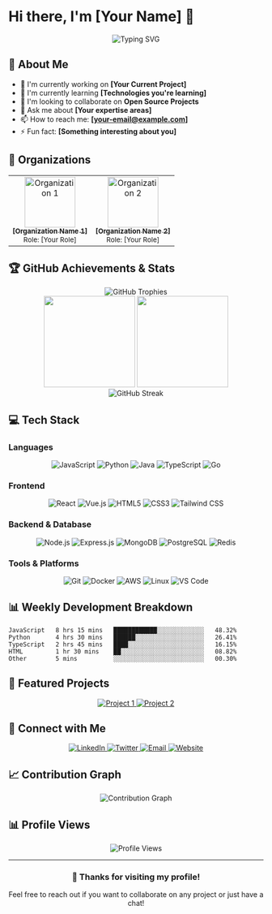 # Hi there, I'm [Your Name] 👋

<div align="center">
  <img src="https://readme-typing-svg.herokuapp.com?font=Fira+Code&pause=1000&color=2196F3&center=true&vCenter=true&width=435&lines=Welcome+to+my+GitHub+Profile!;Full+Stack+Developer;Open+Source+Enthusiast;Always+learning+new+things" alt="Typing SVG" />
</div>

## 🚀 About Me

- 🔭 I'm currently working on **[Your Current Project]**
- 🌱 I'm currently learning **[Technologies you're learning]**
- 👯 I'm looking to collaborate on **Open Source Projects**
- 💬 Ask me about **[Your expertise areas]**
- 📫 How to reach me: **[your-email@example.com]**
- ⚡ Fun fact: **[Something interesting about you]**

## 🏢 Organizations

<div align="center">
  <table>
    <tr>
      <td align="center">
        <a href="https://github.com/[organization1]">
          <img src="https://avatars.githubusercontent.com/u/[org-id]?s=100&v=4" width="100px;" alt="Organization 1"/>
          <br />
          <sub><b>[Organization Name 1]</b></sub>
        </a>
        <br />
        <sub>Role: [Your Role]</sub>
      </td>
      <td align="center">
        <a href="https://github.com/[organization2]">
          <img src="https://avatars.githubusercontent.com/u/[org-id]?s=100&v=4" width="100px;" alt="Organization 2"/>
          <br />
          <sub><b>[Organization Name 2]</b></sub>
        </a>
        <br />
        <sub>Role: [Your Role]</sub>
      </td>
    </tr>
  </table>
</div>

## 🏆 GitHub Achievements & Stats

<div align="center">
  <img src="https://github-profile-trophy.vercel.app/?username=json0755&theme=radical&no-frame=false&no-bg=false&margin-w=4" alt="GitHub Trophies" />
</div>

<div align="center">
  <img height="180em" src="https://github-readme-stats.vercel.app/api?username=json0755&show_icons=true&theme=radical&include_all_commits=true&count_private=true"/>
  <img height="180em" src="https://github-readme-stats.vercel.app/api/top-langs/?username=json0755&layout=compact&langs_count=8&theme=radical"/>
</div>

<div align="center">
  <img src="https://github-readme-streak-stats.herokuapp.com/?user=json0755&theme=radical" alt="GitHub Streak" />
</div>

## 💻 Tech Stack

### Languages
<p align="center">
  <img src="https://img.shields.io/badge/JavaScript-F7DF1E?style=for-the-badge&logo=javascript&logoColor=black" alt="JavaScript" />
  <img src="https://img.shields.io/badge/Python-3776AB?style=for-the-badge&logo=python&logoColor=white" alt="Python" />
  <img src="https://img.shields.io/badge/Java-ED8B00?style=for-the-badge&logo=java&logoColor=white" alt="Java" />
  <img src="https://img.shields.io/badge/TypeScript-007ACC?style=for-the-badge&logo=typescript&logoColor=white" alt="TypeScript" />
  <img src="https://img.shields.io/badge/Go-00ADD8?style=for-the-badge&logo=go&logoColor=white" alt="Go" />
</p>

### Frontend
<p align="center">
  <img src="https://img.shields.io/badge/React-20232A?style=for-the-badge&logo=react&logoColor=61DAFB" alt="React" />
  <img src="https://img.shields.io/badge/Vue.js-35495E?style=for-the-badge&logo=vue.js&logoColor=4FC08D" alt="Vue.js" />
  <img src="https://img.shields.io/badge/HTML5-E34F26?style=for-the-badge&logo=html5&logoColor=white" alt="HTML5" />
  <img src="https://img.shields.io/badge/CSS3-1572B6?style=for-the-badge&logo=css3&logoColor=white" alt="CSS3" />
  <img src="https://img.shields.io/badge/Tailwind_CSS-38B2AC?style=for-the-badge&logo=tailwind-css&logoColor=white" alt="Tailwind CSS" />
</p>

### Backend & Database
<p align="center">
  <img src="https://img.shields.io/badge/Node.js-43853D?style=for-the-badge&logo=node.js&logoColor=white" alt="Node.js" />
  <img src="https://img.shields.io/badge/Express.js-404D59?style=for-the-badge" alt="Express.js" />
  <img src="https://img.shields.io/badge/MongoDB-4EA94B?style=for-the-badge&logo=mongodb&logoColor=white" alt="MongoDB" />
  <img src="https://img.shields.io/badge/PostgreSQL-316192?style=for-the-badge&logo=postgresql&logoColor=white" alt="PostgreSQL" />
  <img src="https://img.shields.io/badge/Redis-DC382D?style=for-the-badge&logo=redis&logoColor=white" alt="Redis" />
</p>

### Tools & Platforms
<p align="center">
  <img src="https://img.shields.io/badge/Git-F05032?style=for-the-badge&logo=git&logoColor=white" alt="Git" />
  <img src="https://img.shields.io/badge/Docker-2496ED?style=for-the-badge&logo=docker&logoColor=white" alt="Docker" />
  <img src="https://img.shields.io/badge/AWS-232F3E?style=for-the-badge&logo=amazon-aws&logoColor=white" alt="AWS" />
  <img src="https://img.shields.io/badge/Linux-FCC624?style=for-the-badge&logo=linux&logoColor=black" alt="Linux" />
  <img src="https://img.shields.io/badge/VS_Code-007ACC?style=for-the-badge&logo=visual-studio-code&logoColor=white" alt="VS Code" />
</p>

## 📊 Weekly Development Breakdown

<!--START_SECTION:waka-->
```text
JavaScript   8 hrs 15 mins   ████████████░░░░░░░░░░░░░   48.32%
Python       4 hrs 30 mins   ██████░░░░░░░░░░░░░░░░░░░   26.41%
TypeScript   2 hrs 45 mins   ████░░░░░░░░░░░░░░░░░░░░░   16.15%
HTML         1 hr 30 mins    ██░░░░░░░░░░░░░░░░░░░░░░░   08.82%
Other        5 mins          ░░░░░░░░░░░░░░░░░░░░░░░░░   00.30%
```
<!--END_SECTION:waka-->

## 🌟 Featured Projects

<div align="center">
  <a href="https://github.com/json0755/project1">
    <img src="https://github-readme-stats.vercel.app/api/pin/?username=json0755&repo=project1&theme=radical" alt="Project 1" />
  </a>
  <a href="https://github.com/json0755/project2">
    <img src="https://github-readme-stats.vercel.app/api/pin/?username=json0755&repo=project2&theme=radical" alt="Project 2" />
  </a>
</div>

## 🤝 Connect with Me

<div align="center">
  <a href="https://linkedin.com/in/[your-linkedin]">
    <img src="https://img.shields.io/badge/LinkedIn-0077B5?style=for-the-badge&logo=linkedin&logoColor=white" alt="LinkedIn" />
  </a>
  <a href="https://twitter.com/[your-twitter]">
    <img src="https://img.shields.io/badge/Twitter-1DA1F2?style=for-the-badge&logo=twitter&logoColor=white" alt="Twitter" />
  </a>
  <a href="mailto:[your-email@example.com]">
    <img src="https://img.shields.io/badge/Email-D14836?style=for-the-badge&logo=gmail&logoColor=white" alt="Email" />
  </a>
  <a href="https://[your-website].com">
    <img src="https://img.shields.io/badge/Website-000000?style=for-the-badge&logo=About.me&logoColor=white" alt="Website" />
  </a>
</div>

## 📈 Contribution Graph

<div align="center">
  <img src="https://github-readme-activity-graph.vercel.app/graph?username=json0755&theme=radical" alt="Contribution Graph" />
</div>

## 📊 Profile Views

<div align="center">
  <img src="https://komarev.com/ghpvc/?username=json0755&color=blueviolet&style=for-the-badge" alt="Profile Views" />
</div>

---

<div align="center">
  <h3>💖 Thanks for visiting my profile!</h3>
  <p>Feel free to reach out if you want to collaborate on any project or just have a chat!</p>
</div>